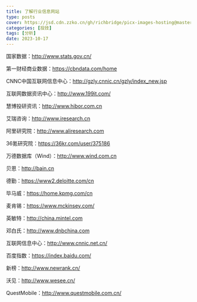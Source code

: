 ```yaml
---
title: 了解行业信息网站
type: posts
cover: https://jsd.cdn.zzko.cn/gh/richbridge/picx-images-hosting@master/thumbnail/audit.jpg
categories: [投技]
tags: [分析]
date: 2023-10-17
---
```

国家数据：http://www.stats.gov.cn/

第一财经商业数据：https://cbndata.com/home

CNNC中国互联网信息中心：http://gzly.cnnic.cn/gzly/index_new.jsp

互联网数据资讯中心：http://www.199it.com/

慧博投研资讯：http://www.hibor.com.cn

艾瑞咨询：http://www.iresearch.cn

阿里研究院：http://www.aliresearch.com

36氪研究院：https://36kr.com/user/375186

万德数据库（Wind）：http://www.wind.com.cn

贝恩：http://bain.cn

德勤：https://www2.deloitte.com/cn

毕马威：https://home.kpmg.com/cn

麦肯锡：https://www.mckinsey.com/

英敏特：http://china.mintel.com

邓白氏：http://www.dnbchina.com

互联网信息中心：http://www.cnnic.net.cn/

百度指数：https://index.baidu.com/

新榜：http://www.newrank.cn/

沃见：http://www.wesee.cn/

QuestMobile：http://www.questmobile.com.cn/